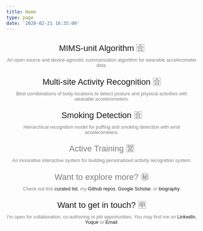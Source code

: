 ```yaml
---
title: Home
type: page
date: '2020-02-21 16:35:00'
---
```

* [MIMS-unit Algorithm](https://mhealthgroup.github.io/MIMSunit/) 🈴

  An open source and device-agnostic summarization algorithm for wearable accelerometer data.
* [Multi-site Activity Recognition](https://qutang.github.io/MUSS/) 🈴

  Best comibinations of body locations to detect posture and physical activities with wearable accelerometers.
* [Smoking Detection](/blog/rac2bb) 🈴

  Hierarchical recognition model for puffing and smoking detection with wrist accelerometers.
* Active Training 🈺

  An innovative interactive system for building personalized activity recognition system.
* Want to explore more? ㊙️

  Check out this [curated list](https://qutang.dev/blog/eo9zcq), my [Github repos](https://github.com/qutang?tab=repositories), [Google Scholar](http://tiny.cc/googlescholar-qutang), or [biography](/about#bio).
* [Want to get in touch?](/about#contact) 🈸

  I'm open for collaboration, co-authoring or job opportunities. You may find me on [LinkedIn](https://www.linkedin.com/in/qutang/), [Yuque](https://www.yuque.com/qutang) or [Email](https://mailhide.io/e/SthF9).

<style>
  @media screen and (min-width: 1024px) {
    ul {
      max-width: 80em;
      margin: 0 auto;
    }
    li {
      width: 18em;
      padding: 0.5em 1em;
      margin-top: 0;
    }
  }

  @media only screen and (max-width: 600px) {
    ul {
      width: 100%;
      margin: 0 auto;
    }
    li {
      padding: 0;
      margin-top: 0;
    }
  }
  ul{
    display: flex;
    list-style-type: none;
    justify-content: space-around;
    align-content: center;
    margin: 0 auto;
    padding-left: 0;
    flex-wrap: wrap;
  }

  

  li p {
    font-size: 0.9em;
    text-align: center;
    -webkit-hyphens: auto;
    -ms-hyphens: auto;
    hyphens: auto;
    margin: 0.5em 0;
    color: gray;
  }

  li>:first-child, li>:first-child a {
    font-size: 22px;
    font-family: Arial;
    text-align: center;
  }

  li a {
    font-family: Arial;
    text-decoration: none;
  }

  li a:hover{
    text-decoration: underline;
  }

  li :nth-child(n+2) {
    font-family: Arial;
  }
</style>
